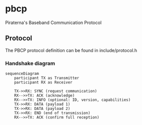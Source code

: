 # pbcp

Piraterna's Baseband Communication Protocol

## Protocol

The PBCP protocol definition can be found in include/protocol.h

### Handshake diagram
```mermaid
sequenceDiagram
    participant TX as Transmitter
    participant RX as Receiver

    TX->>RX: SYNC (request communication)
    RX-->>TX: ACK (acknowledge)
    RX-->>TX: INFO (optional: ID, version, capabilities)
    TX->>RX: DATA (payload 1)
    TX->>RX: DATA (payload 2)
    TX->>RX: END (end of transmission)
    RX-->>TX: ACK (confirm full reception)
```